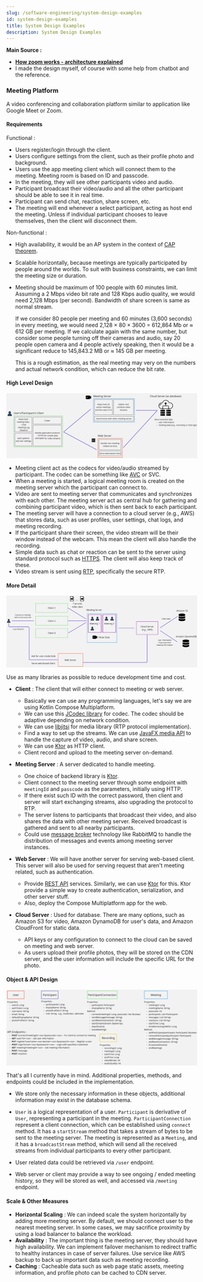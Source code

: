 ```yaml
---
slug: /software-engineering/system-design-examples
id: system-design-examples
title: System Design Examples
description: System Design Examples
---
```


**Main Source :**

- **[How zoom works - architecture explained](https://youtu.be/CgriozF_U20?si=31OZtSTKSTXm6EcO)**
- I made the design myself, of course with some help from chatbot and the reference.

### Meeting Platform

A video conferencing and collaboration platform similar to application like Google Meet or Zoom.

#### Requirements

Functional :

- Users register/login through the client.
- Users configure settings from the client, such as their profile photo and background.
- Users use the app meeting client which will connect them to the meeting. Meeting room is based on ID and passcode.
- In the meeting, they will see other participants video and audio.
- Participant broadcast their video/audio and all the other participant should be able to see it in real time.
- Participant can send chat, reaction, share screen, etc.
- The meeting will end whenever a select participant, acting as host end the meeting. Unless if individual participant chooses to leave themselves, then the client will disconnect them.

Non-functional :

- High availability, it would be an AP system in the context of [CAP theorem](/software-engineering/system-design#cap-theorem).
- Scalable horizontally, because meetings are typically participated by people around the worlds. To suit with business constraints, we can limit the meeting size or duration.
- Meeting should be maximum of 100 people with 60 minutes limit. Assuming a 2 Mbps video bit rate and 128 Kbps audio quality, we would need 2,128 Mbps (per second). Bandwidth of share screen is same as normal stream.

  If we consider 80 people per meeting and 60 minutes (3,600 seconds) in every meeting, we would need 2,128 × 80 × 3600 = 612,864 Mb or ≈ 612 GB per meeting. If we calculate again with the same number, but consider some people turning off their cameras and audio, say 20 people open camera and 4 people actively speaking, then it would be a significant reduce to 145,843.2 MB or ≈ 145 GB per meeting.

  This is a rough estimation, as the real meeting may very on the numbers and actual network condition, which can reduce the bit rate.

#### High Level Design

![High level design](./high-level.png)

- Meeting client act as the codecs for video/audio streamed by participant. The codec can be something like [AVC](/digital-media-processing/mp4#mp4-compression-h264) or SVC.
- When a meeting is started, a logical meeting room is created on the meeting server which the participant can connect to.
- Video are sent to meeting server that communicates and synchronizes with each other. The meeting server act as central hub for gathering and combining participant video, which is then sent back to each participant.
- The meeting server will have a connection to a cloud server (e.g., AWS) that stores data, such as user profiles, user settings, chat logs, and meeting recording.
- If the participant share their screen, the video stream will be their window instead of the webcam. This mean the client will also handle the recording.
- Simple data such as chat or reaction can be sent to the server using standard protocol such as [HTTPS](/computer-networking/http-https). The client will also keep track of these.
- Video stream is sent using [RTP](/computer-networking/rtp), specifically the secure RTP.

#### More Detail

![More detailed architecture](./detail-level.png)

Use as many libraries as possible to reduce development time and cost.

- **Client** : The client that will either connect to meeting or web server.

  - Basically we can use any programming languages, let's say we are using Kotlin Compose Multiplatform.
  - We can use this [JCodec library](https://github.com/jcodec/jcodec) for codec. The codec should be adaptive depending on network condition.
  - We can use [libjitsi](https://github.com/jitsi/libjitsi) for media library (RTP protocol implementation).
  - Find a way to set up the streams. We can use [JavaFX media API](https://docs.oracle.com/javase/8/javafx/api/javafx/scene/media/Media.html) to handle the capture of video, audio, and share screen.
  - We can use [Ktor](https://ktor.io/) as HTTP client.
  - Client record and upload to the meeting server on-demand.

- **Meeting Server** : A server dedicated to handle meeting.

  - One choice of backend library is [Ktor](https://ktor.io/).
  - Client connect to the meeting server through some endpoint with `meetingId` and `passcode` as the parameters, initially using HTTP.
  - If there exist such ID with the correct password, then client and server will start exchanging streams, also upgrading the protocol to RTP.
  - The server listens to participants that broadcast their video, and also shares the data with other meeting server. Received broadcast is gathered and sent to all nearby participants.
  - Could use [message broker](/backend-development/message-broker) technology like RabbitMQ to handle the distribution of messages and events among meeting server instances.

- **Web Server** : We will have another server for serving web-based client. This server will also be used for serving request that aren't meeting related, such as authentication.

  - Provide [REST API](/backend-development/rest-api) services. Similarly, we can use [Ktor](https://ktor.io/) for this. Ktor provide a simple way to create authentication, serialization, and other server stuff.
  - Also, deploy the Compose Multiplatform app for the web.

- **Cloud Server** : Used for database. There are many options, such as Amazon S3 for video, Amazon DynamoDB for user's data, and Amazon CloudFront for static data.

  - API keys or any configuration to connect to the cloud can be saved on meeting and web server.
  - As users upload their profile photos, they will be stored on the CDN server, and the user information will include the specific URL for the photo.

#### Object & API Design

![Object and API design](./object-api.png)

That's all I currently have in mind. Additional properties, methods, and endpoints could be included in the implementation.

- We store only the necessary information in these objects, additional information may exist in the database schema.
- `User` is a logical representation of a user. `Participant` is derivative of `User`, representing a participant in the meeting. `ParticipantConnection` represent a client connection, which can be established using `connect` method. It has a `startStream` method that takes a stream of bytes to be sent to the meeting server. The meeting is represented as a `Meeting`, and it has a `broadcastStream` method, which will send all the received streams from individual participants to every other participant.

- User related data could be retrieved via `/user` endpoint.
- Web server or client may provide a way to see ongoing / ended meeting history, so they will be stored as well, and accessed via `/meeting` endpoint.

#### Scale & Other Measures

- **Horizontal Scaling** : We can indeed scale the system horizontally by adding more meeting server. By default, we should connect user to the nearest meeting server. In some cases, we may sacrifice proximity by using a load balancer to balance the workload.
- **Availability** : The important thing is the meeting server, they should have high availability. We can implement failover mechanism to redirect traffic to healthy instances in case of server failures. Use service like AWS backup to back up important data such as meeting recording.
- **Caching** : Cacheable data such as web page static assets, meeting information, and profile photo can be cached to CDN server.
